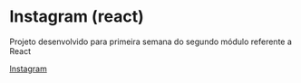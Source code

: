 
# Instagram (react)

Projeto desenvolvido para primeira semana do segundo módulo referente a React

[Instagram](https://projeto7-instagramreact-git-main-milenamed.vercel.app/)
